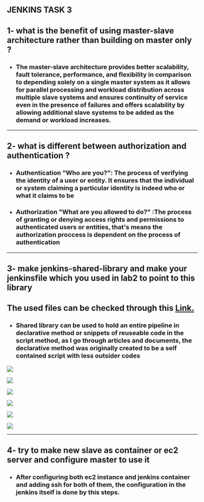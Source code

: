 ## **JENKINS TASK 3**

## **1- what is the benefit of using master-slave architecture rather than building on master only ?**


- ### The master-slave architecture provides better scalability, fault tolerance, performance, and flexibility in comparison to depending solely on a single master system as it allows for parallel processing and workload distribution across multiple slave systems and ensures continuity of service even in the presence of failures and offers scalability by allowing additional slave systems to be added as the demand or workload increases.



-----

## **2- what is different between authorization and authentication ?**

- ### Authentication "Who are you?": The process of verifying the identity of a user or entity. It ensures that the individual or system claiming a particular identity is indeed who or what it claims to be

- ### Authorization "What are you allowed to do?" :The process of granting or denying access rights and permissions to authenticated users or entities, that's means the authorization proccess is dependent on the process of authentication

-----

## **3- make jenkins-shared-library and make your jenkinsfile which you used in lab2 to point to this library**
## **The used files can be checked through this [Link.](https://github.com/abdulrahman102/jenkins_2.git)**

- ### Shared library can be used to hold an entire pipeline in declarative method or snippets of reuseable code in the script method, as I go through articles and documents, the declarative method was originally created to be a self contained script with less outsider codes                

![](https://github.com/abdulrahman102/Sprints_tasks/blob/master/jenkins/jenkins_3/screenshots/1.png)

![](https://github.com/abdulrahman102/Sprints_tasks/blob/master/jenkins/jenkins_3/screenshots/2.png)

![](https://github.com/abdulrahman102/Sprints_tasks/blob/master/jenkins/jenkins_3/screenshots/3.png)

![](https://github.com/abdulrahman102/Sprints_tasks/blob/master/jenkins/jenkins_3/screenshots/4.png)

![](https://github.com/abdulrahman102/Sprints_tasks/blob/master/jenkins/jenkins_3/screenshots/5.png)

![](https://github.com/abdulrahman102/Sprints_tasks/blob/master/jenkins/jenkins_3/screenshots/6.png)

-----

## **4- try to make new slave as container or ec2 server and configure master to use it**
- ### After configuring both ec2 instance and jenkins container and adding ssh for both of them, the configuration in the jenkins itself is done by this steps.

![]()

![]() 

![]()

![]()

![]()
